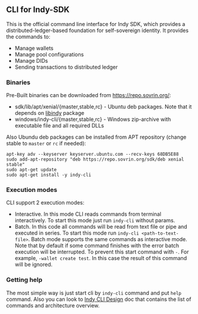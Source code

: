 ## CLI for Indy-SDK

This is the official command line interface for Indy SDK, which provides a distributed-ledger-based
foundation for self-sovereign identity. It provides the commands to:
* Manage wallets
* Manage pool configurations
* Manage DIDs
* Sending transactions to distributed ledger

### Binaries
Pre-Built binaries can be downloaded from https://repo.sovrin.org/:
* sdk/lib/apt/xenial/{master,stable,rc} - Ubuntu deb packages. Note that it depends on [libindy](../README.md) package
* windows/indy-cli/{master,stable,rc} - Windows zip-archive with executable file and all required DLLs 

Also Ubundu deb packages can be installed from APT repository (change stable to `master` or `rc` if needed):
```
apt-key adv --keyserver keyserver.ubuntu.com --recv-keys 68DB5E88
sudo add-apt-repository "deb https://repo.sovrin.org/sdk/deb xenial stable"
sudo apt-get update
sudo apt-get install -y indy-cli
```

### Execution modes
CLI support 2 execution modes:
* Interactive. In this mode CLI reads commands from terminal interactively. To start this mode just run `indy-cli` without params.
* Batch. In this code all commands will be read from text file or pipe and executed in series. To start this mode run `indy-cli <path-to-text-file>`. Batch mode supports the same commands as interactive mode. Note that by default if some command finishes with the error batch execution will be interrupted. To prevent this start command with `-`. For example, `-wallet create test`. In this case the result of this command will be ignored.

### Getting help
The most simple way is just start cli by `indy-cli` command and put `help` command. Also you can look to [Indy CLI Design](../doc/cli-design.md) doc that contains the list of commands and architecture overview.